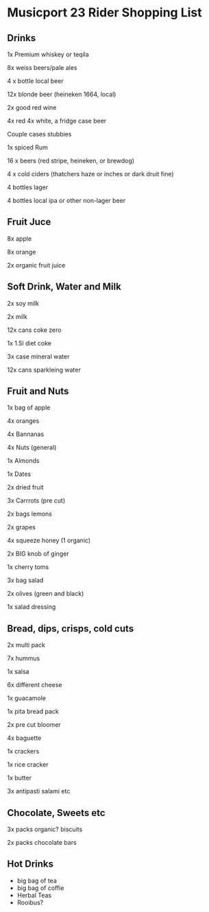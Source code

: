 # Musicport 23 Rider Shopping List

## Drinks

1x Premium whiskey or teqila

8x weiss beers/pale ales

4 x bottle local beer

12x blonde beer (heineken 1664, local)

2x good red wine

4x red 4x white, a fridge case beer

Couple cases stubbies 

1x spiced Rum

16 x beers (red stripe, heineken, or brewdog)

4 x cold ciders (thatchers haze or inches or dark druit fine)

4 bottles lager

4 bottles local ipa or other non-lager beer


## Fruit Juce

8x apple

8x orange

2x organic fruit juice

## Soft Drink, Water and Milk

2x soy milk

2x milk

12x cans coke zero

1x 1.5l diet coke

3x case mineral water

12x cans sparkleing water

## Fruit and Nuts

1x bag of apple

4x oranges 

4x Bannanas

4x Nuts (general)

1x Almonds

1x Dates

2x dried fruit

3x Carrrots (pre cut)

2x bags lemons

2x grapes

4x squeeze honey (1 organic)

2x BIG knob of ginger

1x cherry toms

3x bag salad

2x olives (green and black)

1x salad dressing


## Bread, dips, crisps, cold cuts

2x multi pack

7x hummus

1x salsa

6x different cheese

1x guacamole

1x pita bread pack

2x pre cut bloomer

4x baguette

1x crackers

1x rice cracker

1x butter

3x antipasti salami etc



## Chocolate, Sweets etc

3x packs organic? biscuits

2x packs chocolate bars

## Hot Drinks

- big bag of tea
- big bag of coffie
- Herbal Teas
- Rooibus?

